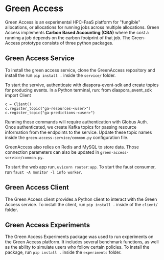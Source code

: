 # Green Access
Green Access is an experimental HPC-FaaS platform for "fungible" allocations, or allocations for running jobs across multiple allocations. Green Access implements **Carbon Based Accounting (CBA)** where the cost a running a job depends on the carbon footprint of that job. The Green-Access prototype consists of three python packages.

## Green Access Service

To install the green access service, clone the GreenAccess repository and install the
run `pip install .` inside the `service/` folder.

To start the servive, authenticate with diaspora-event-sdk and create topics for producing events. In a Python terminal, run:
from diaspora_event_sdk import Client
```
c = Client()
c.register_topic("ga-resources-<user>")
c.register_topic("ga-predictions-<user>")
```

Running those commands will require authentication with Globus Auth. Once authenticated, we create Kafka topics for passing resource information from the endpoints to the service. Update these topic names inside the `green-access-service/common.py` configuration file.

GreenAccess also relies on Redis and MySQL to store data. Those connection parameters can also be updated in `green-access-service/common.py`.

To start the web app run, `uvicorn router:app`. To start the faust consumer, run `faust -A monitor -l info worker`.

## Green Access Client

The Green Access client provides a Python client to interact with the Green Access service. To install the client, run `pip install .` inside of the `client/` folder.

## Green Access Experiments

The Green Access Experiments package was used to run experiments on the Green Access platform. It includes several benchmark functions, as well as the ability to simulate users who follow certain policies. To install the package, run `pip install .` inside the `experiments` folder.